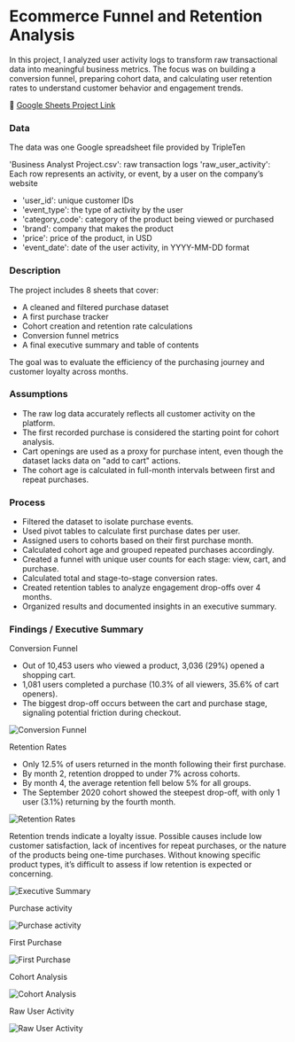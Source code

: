 # Ecommerce Funnel and Retention Analysis

In this project, I analyzed user activity logs to transform raw transactional data into meaningful business metrics. The focus was on building a conversion funnel, preparing cohort data, and calculating user retention rates to understand customer behavior and engagement trends.

📂 [Google Sheets Project Link](https://docs.google.com/spreadsheets/d/1ZWp1uScmpbeSA6wZVo_DqG_BTTuWCyEbgzxVEcKqFI0/edit?usp=sharing)


### Data

The data was one Google spreadsheet file provided by TripleTen

'Business Analyst Project.csv': raw transaction logs 'raw_user_activity': Each row represents an activity, or event, by a user on the company’s website

* 'user_id': unique customer IDs
* 'event_type': the type of activity by the user
* 'category_code': category of the product being viewed or purchased
* 'brand': company that makes the product
* 'price': price of the product, in USD
* 'event_date': date of the user activity, in YYYY-MM-DD format

### Description

The project includes 8 sheets that cover:

* A cleaned and filtered purchase dataset  
* A first purchase tracker  
* Cohort creation and retention rate calculations  
* Conversion funnel metrics  
* A final executive summary and table of contents  

The goal was to evaluate the efficiency of the purchasing journey and customer loyalty across months.

### Assumptions

* The raw log data accurately reflects all customer activity on the platform.  
* The first recorded purchase is considered the starting point for cohort analysis.  
* Cart openings are used as a proxy for purchase intent, even though the dataset lacks data on "add to cart" actions.  
* The cohort age is calculated in full-month intervals between first and repeat purchases.  

### Process

* Filtered the dataset to isolate purchase events.  
* Used pivot tables to calculate first purchase dates per user.  
* Assigned users to cohorts based on their first purchase month.  
* Calculated cohort age and grouped repeated purchases accordingly.  
* Created a funnel with unique user counts for each stage: view, cart, and purchase.  
* Calculated total and stage-to-stage conversion rates.  
* Created retention tables to analyze engagement drop-offs over 4 months.  
* Organized results and documented insights in an executive summary.  

### Findings / Executive Summary

Conversion Funnel

* Out of 10,453 users who viewed a product, 3,036 (29%) opened a shopping cart.  
* 1,081 users completed a purchase (10.3% of all viewers, 35.6% of cart openers).  
* The biggest drop-off occurs between the cart and purchase stage, signaling potential friction during checkout.

![Conversion Funnel](1_Conversion_Funnel.png)  

Retention Rates

* Only 12.5% of users returned in the month following their first purchase.  
* By month 2, retention dropped to under 7% across cohorts.  
* By month 4, the average retention fell below 5% for all groups.  
* The September 2020 cohort showed the steepest drop-off, with only 1 user (3.1%) returning by the fourth month.  

![Retention Rates](2_Retention_Rates.png)

Retention trends indicate a loyalty issue. Possible causes include low customer satisfaction, lack of incentives for repeat purchases, or the nature of the products being one-time purchases. Without knowing specific product types, it’s difficult to assess if low retention is expected or concerning.

![Executive Summary](3_Executive_Summary.png)

Purchase activity

![Purchase activity](4_Purchase_Activity.png)

First Purchase

![First Purchase](5_First_Purchase.png)

Cohort Analysis

![Cohort Analysis](6_Cohort_Analysis.png)

Raw User Activity

![Raw User Activity](7_Raw_User_Activity.png)
